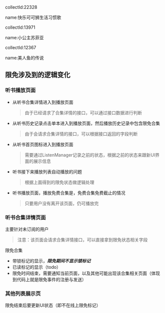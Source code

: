 collectId:22328

name:快乐可可狮生活习惯歌



collectId:13971

name:小公主苏菲亚



collectId:12367

name:美人鱼的传说



## 限免涉及到的逻辑变化

### 听书播放页面

- 从听书合集详情进入到播放页面

  > 由于已经请求了合集详情的接口，可以通过接口数据进行判断

- 从听书历史记录点击单本进入到播放页面，然后播放历史记录中包含限免合集

  > 由于会请求合集详情的接口，可以根据接口返回的字段判断

- 从听书首页图标进入到播放页面

  > 需要通过ListenManager记录之前的状态，根据之前的状态来跟新UI界面的展示信息

- 听书接下来播放列表自动播放的问题

  > 根据上面得到的限免状态做逻辑处理

- 听书播放页面，播放免费合集是，免费合集免费截止的情况

  > 只要用户没有离开该页面，仍可播放完

### 听书合集详情页面

主要针对未订阅的用户

>  注意：该页面会请求合集详情接口，可以直接拿到限免状态相关字段

限免合集

- 带锁标记的显示，***限免期间不显示锁标记***
- 已读标记的显示（todo）
- 限免时间结束，需要通知当前页面，以及其他可能出现该合集相关页面（体现到代码上就是限免事件的注册与发送）

### 其他列表展示页

限免结束后要更新UI状态（即不在线上限免标记）

